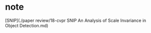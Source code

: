# note

[SNIP](./paper review/18-cvpr SNIP An Analysis of Scale Invariance in Object Detection.md)

